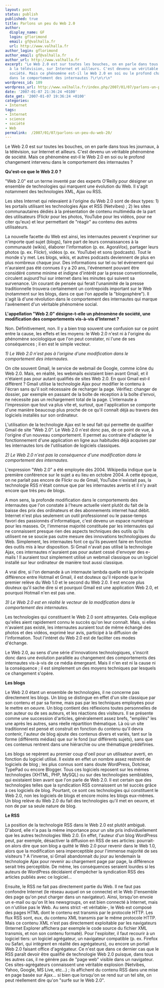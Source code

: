 ```yaml
---
layout: post
status: publish
published: true
title: Parlons un peu du Web 2.0
author:
  display_name: GF
  login: gflorimond
  email: gf@valhalla.fr
  url: http://www.valhalla.fr
author_login: gflorimond
author_email: gf@valhalla.fr
author_url: http://www.valhalla.fr
excerpt: "Le Web 2.0 est sur toutes les bouches, on en parle dans tous les journaux,
  à la télévision, sur Internet et ailleurs. C'est devenu un véritable phénomène de
  société. Mais ce phénomène est-il le Web 2.0 en soi ou le profond changement intervenu
  dans le comportement des internautes ?\r\n\r\n"
wordpress_id: 109
wordpress_url: http://www.valhalla.fr/index.php/2007/01/07/parlons-un-peu-du-web-20/
date: '2007-01-07 21:36:24 +0100'
date_gmt: '2007-01-07 19:36:24 +0100'
categories:
- Internet
tags:
- Internet
- science
- société
- Web
permalink:  /2007/01/07/parlons-un-peu-du-web-20/
---
```

<p>Le Web 2.0 est sur toutes les bouches, on en parle dans tous les journaux, à la télévision, sur Internet et ailleurs. C'est devenu un véritable phénomène de société. Mais ce phénomène est-il le Web 2.0 en soi ou le profond changement intervenu dans le comportement des internautes ?</p>
<p><a id="more"></a><a id="more-109"></a></p>
<p><b>Qu'est-ce que le Web 2.0 ?</b></p>
<p>
"Web 2.0" est un terme inventé par des experts O'Reilly pour désigner un ensemble de technologies qui marquent une évolution du Web. Il s'agit notamment des technologies XML, Ajax ou RSS.</p>
<p>
Les sites Internet qui relevaient à l'origine du Web 2.0 sont de deux types: 1) les portails utilisant les technologies Ajax et RSS (Netvibes) ; 2) les sites communautaires dédiés à la présentation de contenu multimédia de la part des utilisateurs (Flickr pour les photos, YouTube pour les vidéos, pour ne citer qu'eux) et leur permettant de "réagir" au contenu des autres utilisateurs.</p>
<p>
La nouvelle facette du Web est ainsi, les internautes peuvent s'exprimer sur n'importe quel sujet (blogs), faire part de leurs connaissances à la communauté (wikis), élaborer l'information (p. ex. AgoraVox), partager leurs photos (p. ex. Flickr), vidéos (p. ex. YouTube) et sons (podcasts). Tout le monde s'y met. Les blogs, wikis, et autres podcasts deviennent de plus en plus nombreux chaque jour. Des informations sur tel ou tel événement qui n'auraient pas été connues il y a 20 ans, l'événement pouvant être considéré comme minime et indigne d'intérêt par la presse conventionnelle, circulent aujourd'hui sur internet dans les minutes qui suivent sa survenance. Un courant de pensée qui ferait l'unanimité de la presse traditionnelle trouvera certainement un contrepoids important sur le Web (notamment sur les blogs, dans ce que l'on appelle la "blogosphère"). Il s'agit là d'une révolution dans le comportement des internautes qui marque l'avènement d'un véritable phénomène social.</p>
<p><b>L'appellation "Web 2.0" désigne-t-elle un phénomène de société, une modification des comportements vis-à-vis d'Internet ?</b></p>
<p>
Non. Définitivement, non. Il y a bien trop souvent une confusion sur ce point entre la cause, les effets et les moyens: le Web 2.0 n'est ni à l'origine du phénomène sociologique que l'on peut constater, ni l'une de ses conséquences ; il en est le simple vecteur.</p>
<p><i>1) Le Web 2.0 n'est pas à l'origine d'une modification dans le comportement des internautes.</i></p>
<p>
On cite souvent Gmail, le service de webmail de Google, comme icône du Web 2.0. Mais, en réalité, les webmails existaient bien avant Gmail, et il n'étaient pas pour autant qualifiés de sites Web 2.0. En quoi Gmail est-il différent ? Gmail utilise la technologie Ajax pour modifier le contenu à l'écran sans qu'il soit nécessaire de recharger la page. Vérifiez: changer de dossier, par exemple en passant de la boîte de réception à la boîte d'envoi, ne nécessite pas un rechargement total de la page. L'internaute a l'impression que tout va plus vite et, surtout, que l'application se comporte d'une manière beaucoup plus proche de ce qu'il connaît déjà au travers des logiciels installés sur son ordinateur.</p>
<p>
L'utilisation de la technologie Ajax est le seul fait qui permette de qualifier Gmail de site "Web 2.0". Le Web 2.0 n'est donc pas, de ce point de vue, à l'origine d'un nouveau comportement. Il permet au contraire d'adapter le fonctionnement d'une application en ligne aux habitudes déjà acquises par les internautes lors de l'utilisation de logiciels classiques.</p>
<p><i>2) Le Web 2.0 n'est pas la conséquence d'une modification dans le comportement des internautes.</i></p>
<p>
L'expression "Web 2.0" a été employée dès 2004. Wikipedia indique que la première conférence sur le sujet a eu lieu en octobre 2004. A cette époque, on ne parlait pas encore de Flickr ou de Gmail, YouTube n'existait pas, la technologie RSS n'était connue que par les internautes avertis et il n'y avait encore que très peu de blogs.</p>
<p>
A mon sens, la profonde modification dans le comportements des internautes que l'on constate à l'heure actuelle vient plutôt du fait de la baisse des prix des ordinateurs et des abonnements internet haut débit. Internet n'est plus seulement un outil professionnel ou le passe-temps favori des passionnés d'informatique, c'est devenu un espace numérique pour les masses. Or, l'immense majorité constituée par les internautes qui ne connaissent presque rien des aspects techniques des outils qu'ils utilisent ne se soucie pas outre mesure des innovations technologiques du Web. Simplement, les internautes font ce qu'ils peuvent faire en fonction des outils mis à leur disposition. Si Gmail n'avait pas utilisé la technologie Ajax, ces internautes n'auraient pas pour autant cessé d'envoyer des e-mails ! Il auraient tout simplement utilisé un webmail classique ou un logiciel installé sur leur ordinateur de manière tout aussi classique.</p>
<p>
A vrai dire, si l'on demande à un internaute lambda quelle est la principale différence entre Hotmail et Gmail, il est douteux qu'il réponde que le premier relève du Web 1.0 et le second du Web 2.0. Il est encore plus douteux qu'il sache dire si et pourquoi Gmail est une application Web 2.0, et pourquoi Hotmail n'en est pas une.</p>
<p><i>3) Le Web 2.0 est en réalité le vecteur de la modification dans le comportement des internautes.</i></p>
<p>
Les technologies qui constituent le Web 2.0 sont attrayantes. Cela explique qu'elles aient rapidement connu le succès qu'on leur connaît. Mais, si elles n'avaient pas existé, les internautes auraient tout de même échangé des photos et des vidéos, exprimé leur avis, participé à la diffusion de l'information. Tout l'intéret du Web 2.0 est de faciliter ces modes d'échange.</p>
<p>
Le Web 2.0, au sens d'une série d'innovations technologiques, s'inscrit donc dans une évolution parallèle au changement des comportements des internautes vis-à-vis de ce média émergeant. Mais il n'en est ni la cause ni la conséquence ; il est simplement un des moyens techniques par lesquels ce changement s'opère.</p>
<p><b>Les blogs</b></p>
<p>
Le Web 2.0 étant un ensemble de technologies, il ne concerne pas directement les blogs. Un blog se distingue en effet d'un site classique par son contenu et par sa forme, mais pas par les techniques employées pour le mettre en oeuvre. Un blog contient des réflexions toutes personnelles de son auteur ou de ses auteurs, et les réactions des visiteurs. Il se présente comme une succession d'articles, généralement assez brefs, "empilés" les une après les autres, sans réelle répartition thématique. Là où un site traditionnel est pensé et construit en fonction du contenu qu'il devra contenir, l'auteur de blog ajoute des contenus divers et variés, tant sur la forme (différents médias) que sur le fond (sur différents sujets), sans que ces contenus rentrent dans une hiérarchie ou une thématique prédéfinies.</p>
<p>
Les blogs se repèrent au premier coup d'oeil pour un utilisateur averti, en fonction du logiciel utilisé. Il existe en effet un nombre assez restreint de logiciels de blog ; les plus connus sont sans doute WordPress, Dotclear, TypePad ou encore Blogger. Tous ces logiciels reposent sur les mêmes technologies (XHTML, PHP, MySQL) ou sur des technologies semblables, qui existaient bien avant que l'on parle de Web 2.0. Il est certain que des technologies telles que la syndication RSS connaissent un tel succès grâce à ces logiciels de blog. Pourtant, ce sont ces technologies qui constituent le Web 2.0, non les logiciels de blogs et encore moins les blogs eux-mêmes. Un blog relève du Web 2.0 du fait des technologies qu'il met en oeuvre, et non de par sa seule nature de blog.</p>
<p><b>Le RSS</b></p>
<p>
La position de la technologie RSS dans le Web 2.0 est plutôt ambiguë. D'abord, elle n'a pas la même importance pour un site pris individuellement que les autres technologies Web 2.0. En effet, l'auteur d'un blog WordPress peut, par exemple, désactiver la diffusion en RSS de ses articles: pourrait-on alors dire que son blog a quitté le Web 2.0 pour revenir dans le Web 1.0, alors que la modification sera imperceptible pour l'immense majorité de ses visiteurs ? A l'inverse, si Gmail abandonnait du jour au lendemain la technologie Ajax pour revenir au chargement page par page, la différence serait très perceptible. De même, les conséquences seraient lourdes si les auteurs de WordPress décidaient d'empêcher la syndication RSS des articles publiés avec ce logiciel...</p>
<p>
Ensuite, le RSS ne fait pas directement partie du Web. Il ne faut pas confondre Internet (le réseau auquel on se connecte) et le Web (l'ensemble des page qu'on peut charger dans un navigateur). Ainsi, lorsqu'on envoie un e-mail ou qu'on lit les newsgroups, on est bien connecté à Internet, mais on n'utilise pas le Web. Au sens strict -et véritable-, le Web est composé des pages HTML dont le contenu est transmis par le protocole HTTP. Les flux RSS sont, eux, du contenu XML transmis par le même protocole HTTP. Mais ce contenu XML n'est pas directement exploitable par les navigateurs (Internet Explorer affichera par exemple le code source du fichier XML transmis, et non son contenu formaté). Pour l'exploiter, il faut recourir à un logiciel tiers: un logiciel agrégateur, un navigateur compatible (p. ex. Firefox ou Safari, qui intègrent en réalité des agrégateurs), ou encore un portail Web 2.0 faisant office d'agrégateur. Ce n'est que dans ce dernier cas que le RSS paraît devoir être qualifié de technologie Web 2.0 puisque, dans tous les autres cas, il ne génère pas de "page web" visible dans un navigateur. Ces sites-agrégateurs connaissent une véritable explosion (Netvibes, Yahoo, Google, MS Live, etc...) ; ils affichent du contenu RSS dans une mise en page basée sur Ajax... si bien que lorsqu'on se rend sur un tel site, on peut réellement dire qu'on "surfe sur le Web 2.0".</p>
